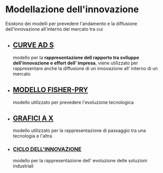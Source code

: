# Modellazione dell'innovazione

Esistono dei modelli per prevedere l'andamento e la diffusione dell'innovazione all'interno del mercato tra cui

- ## [CURVE AD S](gip/CURVE%20AD%20S.md)

	modello per la **rappresentazione dell rapporto tra sviluppo dell'innovazione e effort dell' impresa**, viene utilizzato per rappresentare anche la diffusione di un innovazione all' interno di un mercato

- ## [MODELLO FISHER-PRY](gip/MODELLO%20FISHER-PRY.md)

	modello utilizzato per prevedere l'evoluzione tecnologica

- ## [GRAFICI A X](gip/GRAFICI%20A%20X.md)

	modello utilizzato per la rappresentazione di passaggio tra una tecnologia e l'altra

- ### [CICLO DELL'INNOVAZIONE](gip/CICLO%20DELL'INNOVAZIONE.md)

	modello per la rappresentazione dell' evoluzione delle soluzioni industriali
